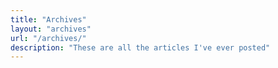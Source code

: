 ```yaml
---
title: "Archives"
layout: "archives"
url: "/archives/"
description: "These are all the articles I've ever posted"
---
```

